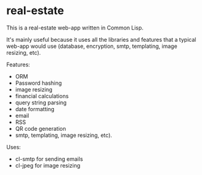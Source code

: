 # real-estate

This is a real-estate web-app written in Common Lisp.

It's mainly useful because it uses all the libraries and features that a typical web-app would use (database, encryption, smtp, templating, image resizing, etc).

Features:
* ORM
* Password hashing
* image resizing
* financial calculations
* query string parsing
* date formatting
* email
* RSS
* QR code generation
* smtp, templating, image resizing, etc).

Uses:
* cl-smtp for sending emails
* cl-jpeg for image resizing
